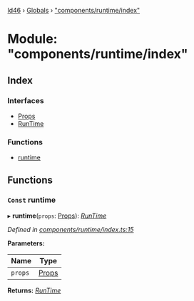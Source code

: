 [ld46](../README.md) › [Globals](../globals.md) › ["components/runtime/index"](_components_runtime_index_.md)

# Module: "components/runtime/index"

## Index

### Interfaces

* [Props](../interfaces/_components_runtime_index_.props.md)
* [RunTime](../interfaces/_components_runtime_index_.runtime.md)

### Functions

* [runtime](_components_runtime_index_.md#const-runtime)

## Functions

### `Const` runtime

▸ **runtime**(`props`: [Props](../interfaces/_components_background_index_.props.md)): *[RunTime](../interfaces/_components_runtime_index_.runtime.md)*

*Defined in [components/runtime/index.ts:15](https://github.com/jrod-disco/ld46-keepalive/blob/0d14d56/src/components/runtime/index.ts#L15)*

**Parameters:**

Name | Type |
------ | ------ |
`props` | [Props](../interfaces/_components_background_index_.props.md) |

**Returns:** *[RunTime](../interfaces/_components_runtime_index_.runtime.md)*
